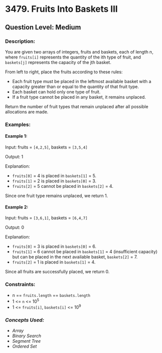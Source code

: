 # 3479. Fruits Into Baskets III
## Question Level: Medium
### Description:
You are given two arrays of integers, fruits and baskets, each of length n, where `fruits[i]` represents the quantity of the ith type of fruit, and `baskets[j]` represents the capacity of the jth basket.

From left to right, place the fruits according to these rules:
- Each fruit type must be placed in the leftmost available basket with a capacity greater than or equal to the quantity of that fruit type.
- Each basket can hold only one type of fruit.
- If a fruit type cannot be placed in any basket, it remains unplaced.

Return the number of fruit types that remain unplaced after all possible allocations are made.

### Examples:
#### Example 1:

Input: fruits = `[4,2,5]`, baskets = `[3,5,4]`

Output: 1

Explanation:
- `fruits[0]` = 4 is placed in `baskets[1]` = 5.
- `fruits[1]` = 2 is placed in `baskets[0]` = 3.
- `fruits[2]` = 5 cannot be placed in `baskets[2]` = 4.

Since one fruit type remains unplaced, we return 1.

#### Example 2:

Input: fruits = `[3,6,1]`, baskets = `[6,4,7]`

Output: 0

Explanation:
- `fruits[0]` = 3 is placed in `baskets[0]` = 6.
- `fruits[1]` = 6 cannot be placed in `baskets[1]` = 4 (insufficient capacity) but can be placed in the next available basket, `baskets[2]` = 7.
- `fruits[2]` = 1 is placed in `baskets[1]` = 4.

Since all fruits are successfully placed, we return 0.

### Constraints:

- n == `fruits.length` == `baskets.length`
- 1 <= `n` <= 10<sup>5</sup>
- 1 <= `fruits[i]`, `baskets[i]` <= 10<sup>9</sup>

### <i>Concepts Used:
- Array
- Binary Search
- Segment Tree
- Ordered Set</i>